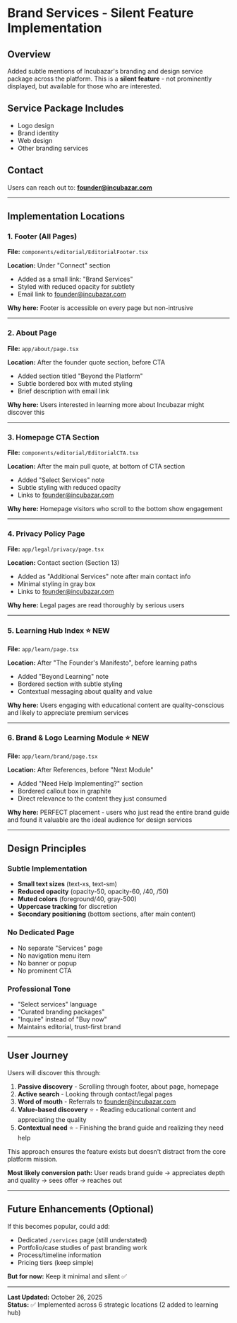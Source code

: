 # Brand Services - Silent Feature Implementation

## Overview
Added subtle mentions of Incubazar's branding and design service package across the platform. This is a **silent feature** - not prominently displayed, but available for those who are interested.

## Service Package Includes
- Logo design
- Brand identity
- Web design
- Other branding services

## Contact
Users can reach out to: **founder@incubazar.com**

---

## Implementation Locations

### 1. **Footer (All Pages)**
**File:** `components/editorial/EditorialFooter.tsx`

**Location:** Under "Connect" section
- Added as a small link: "Brand Services"
- Styled with reduced opacity for subtlety
- Email link to founder@incubazar.com

**Why here:** Footer is accessible on every page but non-intrusive

---

### 2. **About Page**
**File:** `app/about/page.tsx`

**Location:** After the founder quote section, before CTA
- Added section titled "Beyond the Platform"
- Subtle bordered box with muted styling
- Brief description with email link

**Why here:** Users interested in learning more about Incubazar might discover this

---

### 3. **Homepage CTA Section**
**File:** `components/editorial/EditorialCTA.tsx`

**Location:** After the main pull quote, at bottom of CTA section
- Added "Select Services" note
- Subtle styling with reduced opacity
- Links to founder@incubazar.com

**Why here:** Homepage visitors who scroll to the bottom show engagement

---

### 4. **Privacy Policy Page**
**File:** `app/legal/privacy/page.tsx`

**Location:** Contact section (Section 13)
- Added as "Additional Services" note after main contact info
- Minimal styling in gray box
- Links to founder@incubazar.com

**Why here:** Legal pages are read thoroughly by serious users

---

### 5. **Learning Hub Index** ⭐ NEW
**File:** `app/learn/page.tsx`

**Location:** After "The Founder's Manifesto", before learning paths
- Added "Beyond Learning" note
- Bordered section with subtle styling
- Contextual messaging about quality and value

**Why here:** Users engaging with educational content are quality-conscious and likely to appreciate premium services

---

### 6. **Brand & Logo Learning Module** ⭐ NEW
**File:** `app/learn/brand/page.tsx`

**Location:** After References, before "Next Module"
- Added "Need Help Implementing?" section
- Bordered callout box in graphite
- Direct relevance to the content they just consumed

**Why here:** PERFECT placement - users who just read the entire brand guide and found it valuable are the ideal audience for design services

---

## Design Principles

### Subtle Implementation
- **Small text sizes** (text-xs, text-sm)
- **Reduced opacity** (opacity-50, opacity-60, /40, /50)
- **Muted colors** (foreground/40, gray-500)
- **Uppercase tracking** for discretion
- **Secondary positioning** (bottom sections, after main content)

### No Dedicated Page
- No separate "Services" page
- No navigation menu item
- No banner or popup
- No prominent CTA

### Professional Tone
- "Select services" language
- "Curated branding packages"
- "Inquire" instead of "Buy now"
- Maintains editorial, trust-first brand

---

## User Journey

Users will discover this through:
1. **Passive discovery** - Scrolling through footer, about page, homepage
2. **Active search** - Looking through contact/legal pages
3. **Word of mouth** - Referrals to founder@incubazar.com
4. **Value-based discovery** ⭐ - Reading educational content and appreciating the quality
5. **Contextual need** ⭐ - Finishing the brand guide and realizing they need help

This approach ensures the feature exists but doesn't distract from the core platform mission.

**Most likely conversion path:** User reads brand guide → appreciates depth and quality → sees offer → reaches out

---

## Future Enhancements (Optional)

If this becomes popular, could add:
- Dedicated `/services` page (still understated)
- Portfolio/case studies of past branding work
- Process/timeline information
- Pricing tiers (keep simple)

**But for now:** Keep it minimal and silent ✅

---

**Last Updated:** October 26, 2025  
**Status:** ✅ Implemented across 6 strategic locations (2 added to learning hub)

